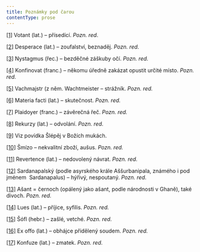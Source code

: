 ```yaml
---
title: Poznámky pod čarou
contentType: prose
---
```


<section>

[\[1\]](./resources/undefined) Votant (lat.) – přísedící. _Pozn. red_.

[\[2\]](./resources/undefined) Desperace (lat.) – zoufalství, beznaděj. _Pozn. red._

[\[3\]](./resources/undefined) Nystagmus (řec.) – bezděčné záškuby očí. _Pozn. red._

[\[4\]](./resources/undefined) Konfinovat (franc.) – někomu úředně zakázat opustit určité místo. _Pozn. red._

[\[5\]](./resources/undefined) Vachmajstr (z něm. Wachtmeister – strážník. _Pozn. red._

[\[6\]](./resources/undefined) Materia facti (lat.) – skutečnost. _Pozn. red._

[\[7\]](./resources/undefined) Plaidoyer (franc.) – závěrečná řeč. _Pozn. red._

[\[8\]](./resources/undefined) Rekurzy (lat.) – odvolání. _Pozn. red._

[\[9\]](./resources/undefined) Viz povídka Šlépěj v Božích mukách.

[\[10\]](./resources/undefined) Šmízo – nekvalitní zboží, aušus. _Pozn. red._

[\[11\]](./resources/undefined) Revertence (lat.) – nedovolený návrat. _Pozn. red._

[\[12\]](./resources/undefined) Sardanapalský (podle asyrského krále Aššurbanipala, známého i pod jménem  Sardanapalus) – hýřivý, nespoutaný. _Pozn. red._

[\[13\]](./resources/undefined) Ašant = černoch (opálený jako ašant, podle národnosti v Ghaně), také divoch. _Pozn. red._

[\[14\]](./resources/undefined) Lues (lat.) – příjice, syfilis. _Pozn. red._

[\[15\]](./resources/undefined) Šófl (hebr.) – zašlé, vetché. _Pozn. red._

[\[16\]](./resources/undefined) Ex offo (lat.) – obhájce přidělený soudem. _Pozn. red._

[\[17\]](./resources/undefined) Konfuze (lat.) – zmatek. _Pozn. red._

</section>
